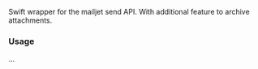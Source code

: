 Swift wrapper for the mailjet send API. With additional feature to archive attachments.

### Usage

...